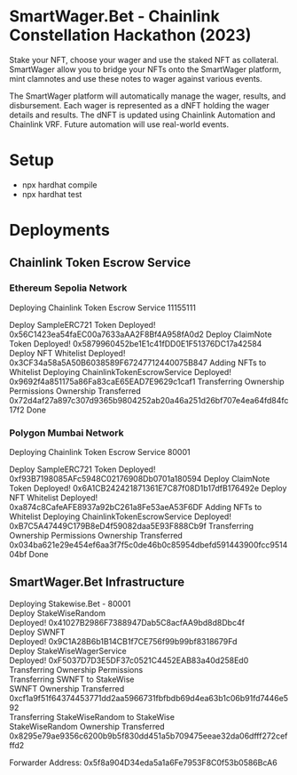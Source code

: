 # SmartWager.Bet - Chainlink Constellation Hackathon (2023)
Stake your NFT, choose your wager and use the staked NFT as collateral.  
SmartWager allow you to bridge your NFTs onto the SmartWager platform, mint clamnotes and use these notes to wager against various events.  

The SmartWager platform will automatically manage the wager, results, and disbursement. Each wager is represented as a dNFT holding the 
wager details and results. The dNFT is updated using Chainlink Automation and Chainlink VRF. Future automation will use real-world events.

# Setup
- npx hardhat compile
- npx hardhat test

# Deployments
## Chainlink Token Escrow Service  
### Ethereum Sepolia Network  
Deploying Chainlink Token Escrow Service 11155111

Deploy SampleERC721 Token
  Deployed! 0x56C1423ea54faEC00a7633aAA2F8Bf4A958fA0d2
Deploy ClaimNote Token
  Deployed! 0x5879960452be1E1c41fDD0E1F51376DC17a42584
Deploy NFT Whitelist
  Deployed! 0x3CF34a58a5A50B6038589F67247712440075B847
Adding NFTs to Whitelist
Deploying ChainlinkTokenEscrowService
  Deployed! 0x9692f4a851175a86Fa83caE65EAD7E9629c1caf1
Transferring Ownership Permissions
  Ownership Transferred 0x72d4af27a897c307d9365b9804252ab20a46a251d26bf707e4ea64fd84fc17f2
Done

### Polygon Mumbai Network  
Deploying Chainlink Token Escrow Service 80001

Deploy SampleERC721 Token
  Deployed! 0xf93B7198085AFc5948C02176908Db0701a180594
Deploy ClaimNote Token
  Deployed! 0x6A1CB242421871361E7C87f08D1b17dfB176492e
Deploy NFT Whitelist
  Deployed! 0xa874c8CafeAFE8937a92bC261a8Fe53aeA53F6DF
Adding NFTs to Whitelist
Deploying ChainlinkTokenEscrowService
  Deployed! 0xB7C5A47449C179B8eD4f59082daa5E93F888Cb9f
Transferring Ownership Permissions
  Ownership Transferred 0x034ba621e29e454ef6aa3f7f5c0de46b0c85954dbefd591443900fcc951404bf
Done

## SmartWager.Bet Infrastructure
Deploying Stakewise.Bet -  80001  
Deploy StakeWiseRandom  
  Deployed! 0x41027B2986F7388947Dab5C8acfAA9bd8d8Dbc4f  
Deploy SWNFT  
  Deployed! 0x9C1A28B6b1B14CB1f7CE756f99b99bf8318679Fd  
Deploy StakeWiseWagerService  
  Deployed! 0xF5037D7D3E5DF37c0521C4452EAB83a40d258Ed0  
Transferring Ownership Permissions  
  Transferring SWNFT to StakeWise  
  SWNFT Ownership Transferred 0xcf1a9f51f64374453771dd2aa5966731fbfbdb69d4ea63b1c06b91fd7446e592  
  Transferring StakeWiseRandom to StakeWise  
  StakeWiseRandom Ownership Transferred 0x8295e79ae9356c6200b9b5f830dd451a5b709475eeae32da06dfff272cefffd2  


Forwarder Address: 0x5f8a904D34eda5a1a6Fe7953F8C0f53b0586BcA6  
